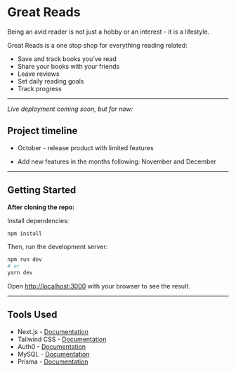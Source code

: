 # Great Reads

Being an avid reader is not just a hobby or an interest - it is a lifestyle. 

Great Reads is a one stop shop for everything reading related:

- Save and track books you’ve read 
- Share your books with your friends 
- Leave reviews
- Set daily reading goals 
- Track progress

---

*Live deployment coming soon, but for now:*

## Project timeline

- October - release product with limited features

- Add new features in the months following: November and December


---

## Getting Started 


**After cloning the repo:**

Install dependencies:

```bash
npm install
```

Then, run the development server:

```bash
npm run dev
# or
yarn dev
```

Open [http://localhost:3000](http://localhost:3000) with your browser to see the result.

---

## Tools Used


- Next.js - [Documentation](https://nextjs.org/docs)
- Tailwind CSS - [Documentation](https://tailwindcss.com/docs/installation)
- Auth0 - [Documentation](https://auth0.com/docs/)
- MySQL - [Documentation](https://dev.mysql.com/doc/)
- Prisma - [Documentation](https://www.prisma.io/docs/)
